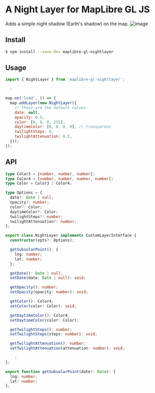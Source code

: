 # A Night Layer for MapLibre GL JS

Adds a simple night shadow (Earth's shadow) on the map.
![image](https://github.com/user-attachments/assets/425f58e0-66f6-4779-8c03-ff543972c59e)

## Install
```sh
$ npm install --save-dev maplibre-gl-nightlayer
```

## Usage

```js
import { NightLayer } from 'maplibre-gl-nightlayer';

  :

map.on('load', () => {
  map.addLayer(new NightLayer({
    // These are the default values
    date: null,
    opacity: 0.5,
    color: [0, 0, 0, 255],
    daytimeColor: [0, 0, 0, 0], // transparent
    twilightSteps: 0,
    twilightAttenuation: 0.5,
  }));
});
```

## API
```ts
type Color3 = [number, number, number];
type Color4 = [number, number, number, number];
type Color = Color3 | Color4;

type Options = {
  date?: Date | null;
  opacity?: number;
  color?: Color;
  daytimeColor?: Color;
  twilightSteps?: number;
  twilightAttenuation?: number;
};

export class NightLayer implements CustomLayerInterface {
  constructor(opts?: Options);

  getSubsolarPoint(): {
    lng: number;
    lat: number;
  };

  getDate(): Date | null;
  setDate(date: Date | null): void;

  getOpacity(): number;
  setOpacity(opacity: number): void;

  getColor(): Color4;
  setColor(color: Color): void;

  getDaytimeColor(): Color4;
  setDaytimeColor(color: Color);

  getTwilightSteps(): number;
  setTwilightSteps(steps: number): void;

  getTwilightAttenuation(): number;
  setTwilightAttenuation(attenuation: number): void;

    :
};

export function getSubsolarPoint(date?: Date): {
  lng: number;
  lat: number;
};

```
